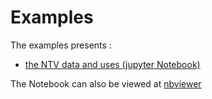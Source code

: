 # Examples

The examples presents :

- [the NTV data and uses (jupyter Notebook)](http://nbviewer.org/github/loco-philippe/NTV/tree/main/example/example_ntv.ipynb)

The Notebook can also be viewed at [nbviewer](http://nbviewer.org/github/loco-philippe/NTV/tree/main/example)
